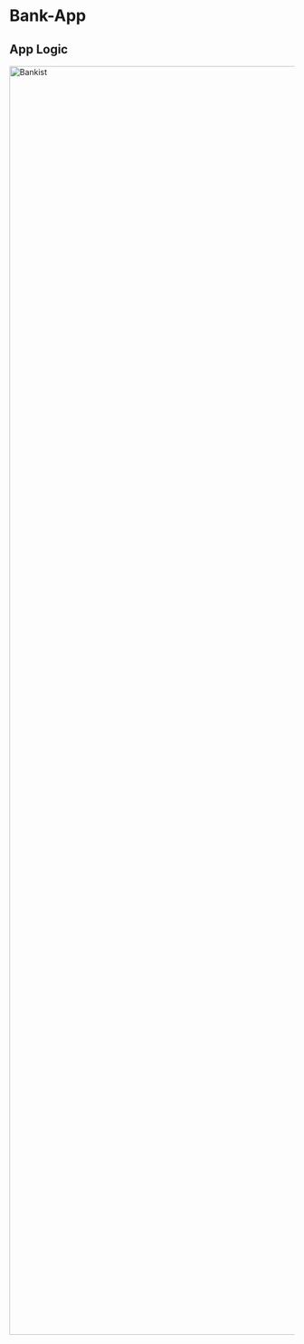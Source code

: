 # Bank-App

## App Logic

<img width="2240" alt="Bankist" src="https://user-images.githubusercontent.com/113769418/227384435-d871b4b6-9781-41d9-9e9f-9a3027310e45.png">
